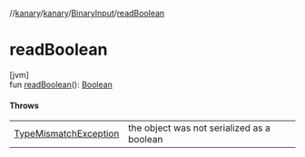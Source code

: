 //[kanary](../../../index.md)/[kanary](../index.md)/[BinaryInput](index.md)/[readBoolean](read-boolean.md)

# readBoolean

[jvm]\
fun [readBoolean](read-boolean.md)(): [Boolean](https://kotlinlang.org/api/latest/jvm/stdlib/kotlin/-boolean/index.html)

#### Throws

| | |
|---|---|
| [TypeMismatchException](../-type-mismatch-exception/index.md) | the object was not serialized as a boolean |
